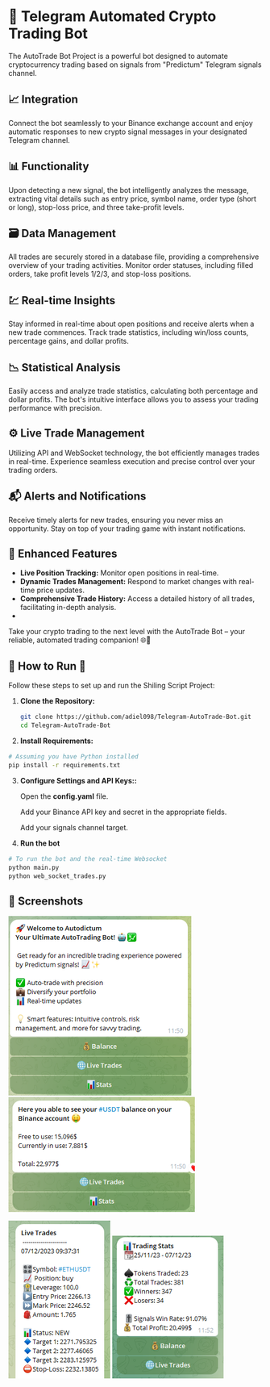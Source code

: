 # 🚀 Telegram Automated Crypto Trading Bot

The AutoTrade Bot Project is a powerful bot designed to automate cryptocurrency 
trading based on signals from "Predictum" Telegram signals channel.

## 📈 Integration 

Connect the bot seamlessly to your Binance exchange account and enjoy automatic responses
to new crypto signal messages in your designated Telegram channel.

## 📊 Functionality 

Upon detecting a new signal, the bot intelligently analyzes the message, extracting vital details 
such as entry price, symbol name, order type (short or long), stop-loss price, and three take-profit levels.

## 🗃️ Data Management 

All trades are securely stored in a database file, providing a comprehensive overview of your trading activities. 
Monitor order statuses, including filled orders, take profit levels 1/2/3, and stop-loss positions.

## 💹 Real-time Insights 

Stay informed in real-time about open positions and receive alerts when a new trade commences. 
Track trade statistics, including win/loss counts, percentage gains, and dollar profits.

## 📉 Statistical Analysis 

Easily access and analyze trade statistics, calculating both percentage and dollar profits. 
The bot's intuitive interface allows you to assess your trading performance with precision.

## ⚙️ Live Trade Management 

Utilizing API and WebSocket technology, the bot efficiently manages trades in real-time. 
Experience seamless execution and precise control over your trading orders.

## 📬 Alerts and Notifications 

Receive timely alerts for new trades, ensuring you never miss an opportunity. 
Stay on top of your trading game with instant notifications.

## 🔗 Enhanced Features

- **Live Position Tracking:** Monitor open positions in real-time.
- **Dynamic Trades Management:** Respond to market changes with real-time price updates.
- **Comprehensive Trade History:** Access a detailed history of all trades, facilitating in-depth analysis.
- 
Take your crypto trading to the next level with the AutoTrade Bot – your reliable, automated trading companion! 🌐💼

## 🚀 How to Run 🚀

Follow these steps to set up and run the Shiling Script Project:

1. **Clone the Repository:**
   ```bash
   git clone https://github.com/adiel098/Telegram-AutoTrade-Bot.git
   cd Telegram-AutoTrade-Bot
   ```
2.  **Install Requirements:**
   ```bash
   # Assuming you have Python installed
   pip install -r requirements.txt
   ```
3.  **Configure Settings and API Keys::**

       Open the **config.yaml** file.
    
       Add your Binance API key and secret in the appropriate fields.
    
       Add your signals channel target.
5.  **Run the bot**
   ```bash
   # To run the bot and the real-time Websocket
   python main.py
   python web_socket_trades.py
   ```

## 📸 Screenshots

![Menu](screenshots/menu_ss.png) ![Balance](screenshots/balance_ss.png) 


![Live Trades](screenshots/livetrades_ss.png) ![Stats](screenshots/stats_ss.png)
       

       


